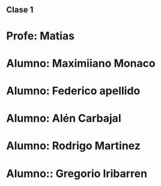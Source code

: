 ## Clase 1

# Profe: Matias

# Alumno: Maximiiano Monaco
# Alumno: Federico apellido
# Alumno: Alén Carbajal
# Alumno: Rodrigo Martinez
# Alumno:: Gregorio Iribarren


